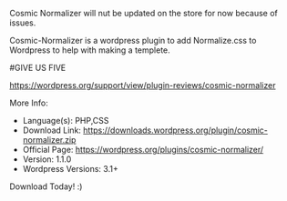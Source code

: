 Cosmic Normalizer will nut be updated on the store for now because of issues.

Cosmic-Normalizer is a wordpress plugin to add Normalize.css to Wordpress to help with making a templete.

#GIVE US FIVE 

https://wordpress.org/support/view/plugin-reviews/cosmic-normalizer

More Info:

* Language(s): PHP,CSS
* Download Link: https://downloads.wordpress.org/plugin/cosmic-normalizer.zip
* Official Page: https://wordpress.org/plugins/cosmic-normalizer/
* Version: 1.1.0
* Wordpress Versions: 3.1+

Download Today! :)
